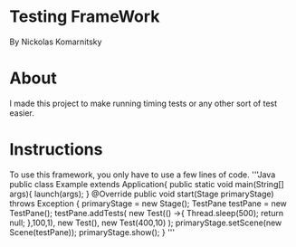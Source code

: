 # Testing FrameWork
By Nickolas Komarnitsky

# About
I made this project to make running timing tests or any other sort of test easier. 

# Instructions
To use this framework, you only have to use a few lines of code.
'''Java
public class Example extends Application{
  public static void main(String[] args){
    launch(args);
  }
 @Override
 public void start(Stage primaryStage) throws Exception {
     primaryStage = new Stage();
     TestPane testPane = new TestPane();
     testPane.addTests(
     new Test(() ->{
        Thread.sleep(500);
        return null;
      },100,1),
      new Test(),
      new Test(400,10)
      );
      primaryStage.setScene(new Scene(testPane));
      primaryStage.show();
  }
'''
